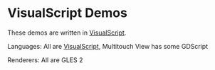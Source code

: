 # VisualScript Demos

These demos are written in [VisualScript](https://docs.godotengine.org/en/latest/tutorials/scripting/visual_script/index.html).

Languages: All are [VisualScript](https://docs.godotengine.org/en/latest/tutorials/scripting/visual_script/index.html),
Multitouch View has some GDScript

Renderers: All are GLES 2
